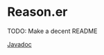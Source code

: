 # Reason.er

TODO: Make a decent README

<a href="https://aaroneberhart.github.io/Reason.er/Javadoc/" target="_blank">Javadoc</a>
